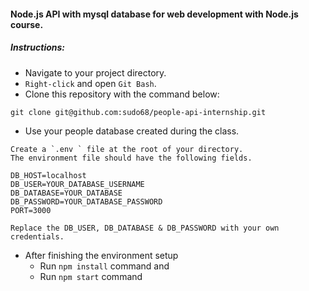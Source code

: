 #### Node.js API with mysql database for web development with Node.js course.

##### Instructions:

-   Navigate to your project directory.
-   `Right-click` and open `Git Bash`.
-   Clone this repository with the command below:

```
git clone git@github.com:sudo68/people-api-internship.git
```

-   Use your people database created during the class.

```
Create a `.env ` file at the root of your directory.
The environment file should have the following fields.

DB_HOST=localhost
DB_USER=YOUR_DATABASE_USERNAME
DB_DATABASE=YOUR_DATABASE
DB_PASSWORD=YOUR_DATABASE_PASSWORD
PORT=3000

Replace the DB_USER, DB_DATABASE & DB_PASSWORD with your own credentials.
```

-   After finishing the environment setup
    -   Run `npm install` command and
    -   Run `npm start` command
